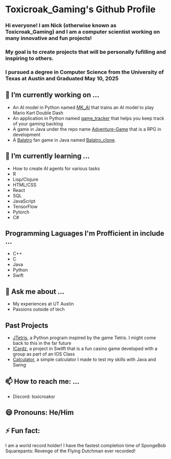 # Toxicroak_Gaming's Github Profile

### Hi everyone! I am Nick (otherwise known as Toxicroak_Gaming) and I am a computer scientist working on many innovative and fun projects!
### My goal is to create projects that will be personally fufilling and inspiring to others.
### I pursued a degree in Computer Science from the University of Texas at Austin and Graduated May 10, 2025


## 🔭 I’m currently working on ...
- An AI model in Python named [MK_AI](https://github.com/toxicroakGaming/MK_AI) that trains an AI model to play Mario Kart Double Dash
- An application in Python named [game_tracker](https://github.com/toxicroakGaming/Game_Tracker) that helps you keep track of your gaming backlog
- A game in Java under the repo name [Adventure-Game](https://github.com/toxicroakGaming/Adventure-Game) that is a RPG in development
- A [Balatro](https://www.playbalatro.com/) fan game in Java named [Balatro_clone](https://github.com/toxicroakGaming/balatro_clone). 

## 🌱 I’m currently learning ...
- How to create AI agents for various tasks
- R
- Lisp/Clojure
- HTML/CSS
- React
- SQL
- JavaScript
- TensorFlow
- Pytorch
- C#

## Programming Laguages I'm Profficient in include ...
- C++
- C
- Java
- Python
- Swift

## 💬 Ask me about ...
- My experiences at UT Austin
- Passions outside of tech

## Past Projects
- [JTetris](https://github.com/toxicroakGaming/JTetris), a Python program inspired by the game Tetris. I might come back to this in the far future
- [ICardz](https://github.com/toxicroakGaming/iCardz-app), a project in Switft that is a fun casino game developed with a group as part of an IOS Class
- [Calculator](https://github.com/toxicroakGaming/Calculator), a simple calculator I made to test my skills with Java and Swing


## 📫 How to reach me: ...
- Discord: toxicroaksr

## 😄 Pronouns: He/Him

## ⚡ Fun fact: 
   I am a world record holder! I have the fastest completion time of SpongeBob Squarepants: Revenge of the Flying Dutchman
   ever recorded!
<!--
**toxicroakGaming/toxicroakGaming** is a ✨ _special_ ✨ repository because its `README.md` (this file) appears on your GitHub profile.

Here are some ideas to get you started:

- 🔭 I’m currently working on ...
- 🌱 I’m currently learning ...
- 👯 I’m looking to collaborate on ...
- 🤔 I’m looking for help with ...
- 💬 Ask me about ...
- 📫 How to reach me: ...
- 😄 Pronouns: ...
- ⚡ Fun fact: ...
-->
